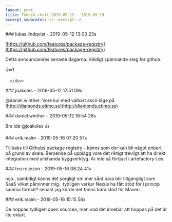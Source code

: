 ```yaml
---
layout: post
title: Teknik-chatt 2019-05-12 - 2019-05-19
excerpt_separator: <!--excerpt-->
---
```

<section class="message" markdown="1">
### lukas.lindqvist - 2019-05-12 13:03 23s

[https://github.com/features/package-registry](https://github.com/features/package-registry)

Detta announcandes senaste dagarna. Väldigt spännande steg för github.
<div class="reactionsDiv">
<div class="reactionDiv">
<span title="joakoles reacted this way." class="reactionSpan">
👍x1</span>
</div>
     
      </div>
    
</section>
<section class="message" markdown="1">
### joakoles - 2019-05-12 17:51 09s

@daniel.winther: Vore kul med valbart ascii-läge på [http://diamonds.etimo.se](http://diamonds.etimo.se)
</section>
<section class="message" markdown="1">
### daniel.winther - 2019-05-12 18:54 28s

Bra idé @joakoles 👍
</section>
<section class="message" markdown="1">
### erik.malm - 2019-05-16 07:20 57s

Tillbaks till Githubs package registry -  känns som der kan bli något enbart på grund av skala. Beroende på upplägg vore det riktigt trevligt att ha direkt integration med allehanda byggverktyg. 
Är inte så förtjust i artefactory t.ex.
</section>
<section class="message" markdown="1">
### teo.roijezon - 2019-05-16 08:24 41s

mjo.. samtidigt känns det sorgligt om mer sånt bara blir tillgängligt som SaaS
vilket påminner mig.. tydligen verkar Nexus ha fått stöd för i princip samma format? senast jag körde det fanns bara stöd för Maven..
</section>
<section class="message" markdown="1">
### erik.malm - 2019-05-16 15:15 56s

De hoppas tydligen open sourcea, men vad det innebär att hoppas på det är lite oklart.

<!--excerpt-->
</section>